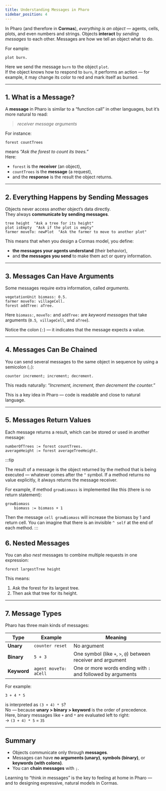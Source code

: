 ```yaml
---
title: Understanding Messages in Pharo
sidebar_position: 4
---
```


In Pharo (and therefore in **Cormas**), *everything is an object* — agents, cells, plots, and even numbers and strings. Objects **interact** by *sending messages* to each other. Messages are how we tell an object what to do.

For eample:

```smalltalk
plot burn.
```

Here we send the message `burn` to the object `plot`.\
If the object knows how to respond to `burn`, it performs an action — for example, it may change its color to red and mark itself as burned.

---

## 1. What is a Message?

A **message** in Pharo is similar to a “function call” in other languages, but it’s more natural to read:

> *receiver message arguments*

For instance:

```smalltalk
forest countTrees
```

means *“Ask the forest to count its trees.”*\
Here:

- `forest` is the **receiver** (an object),
- `countTrees` is the **message** (a request),
- and the **response** is the result the object returns.

---

## 2. Everything Happens by Sending Messages

Objects never access another object’s data directly.\
They always **communicate by sending messages**.

```smalltalk
tree height  "Ask a tree for its height"
plot isEmpty  "Ask if the plot is empty"
farmer moveTo: newPlot  "Ask the farmer to move to another plot"
```

This means that when you design a Cormas model, you define:

- **the messages your agents understand** (their behavior),
- and **the messages you send** to make them act or query information.

---

## 3. Messages Can Have Arguments

Some messages require extra information, called *arguments*.

```smalltalk
vegetationUnit biomass: 0.5.
farmer moveTo: villageCell.
forest addTree: aTree.
```

Here `biomass:`, `moveTo:` and `addTree:` are *keyword messages* that take arguments (`0.5`,  `villageCell`, and `aTree`).

Notice the colon (`:`) — it indicates that the message expects a value.

---

## 4. Messages Can Be Chained

You can send several messages to the same object in sequence by using a semicolon (`;`):

```smalltalk
counter increment; increment; decrement.
```

This reads naturally: *“Increment, increment, then decrement the counter.”*

This is a key idea in Pharo — code is readable and close to natural language.

---

## 5. Messages Return Values

Each message returns a result, which can be stored or used in another message:

```smalltalk
numberOfTrees := forest countTrees.
averageHeight := forest averageTreeHeight.
```

:::tip

The result of a message is the object returned by the method that is being executed — whatever comes after the `^` symbol. If a method returns no value explicitly, it always returns the message receiver.

For example, if method `growBiomass` is implemented like this (there is no return statement):

```smalltalk
growBiomass
    biomass := biomass + 1
```

Then the message `cell growBiomass` will increase the biomass by 1 and return cell. You can imagine that there is an invisible `^ self` at the end of each method.
:::

## 6. Nested Messages

You can also *nest* messages to combine multiple requests in one expression:

```smalltalk
forest largestTree height
```

This means:

1. Ask the forest for its largest tree.
2. Then ask that tree for its height.

---

## 7. Message Types

Pharo has three main kinds of messages:

| Type        | Example               | Meaning                                                       |
| ----------- | --------------------- | ------------------------------------------------------------- |
| **Unary**   | `counter reset`       | No argument                                                   |
| **Binary**  | `5 + 3`               | One symbol (like `+`, `>`, `@`) between receiver and argument |
| **Keyword** | `agent moveTo: aCell` | One or more words ending with `:` and followed by arguments   |

For example:

```smalltalk
3 + 4 * 5
```

is interpreted as `(3 + 4) * 5`?\
No — because **unary > binary > keyword** is the order of precedence.\
Here, binary messages like `+` and `*` are evaluated left to right:\
→ `(3 + 4) * 5` = `35`

---

## Summary

- Objects communicate only through **messages**.
- Messages can have **no arguments (unary)**, **symbols (binary)**, or **keywords (with colons)**.
- You can **chain messages** with `;`.

Learning to “think in messages” is the key to feeling at home in Pharo — and to designing expressive, natural models in Cormas.

